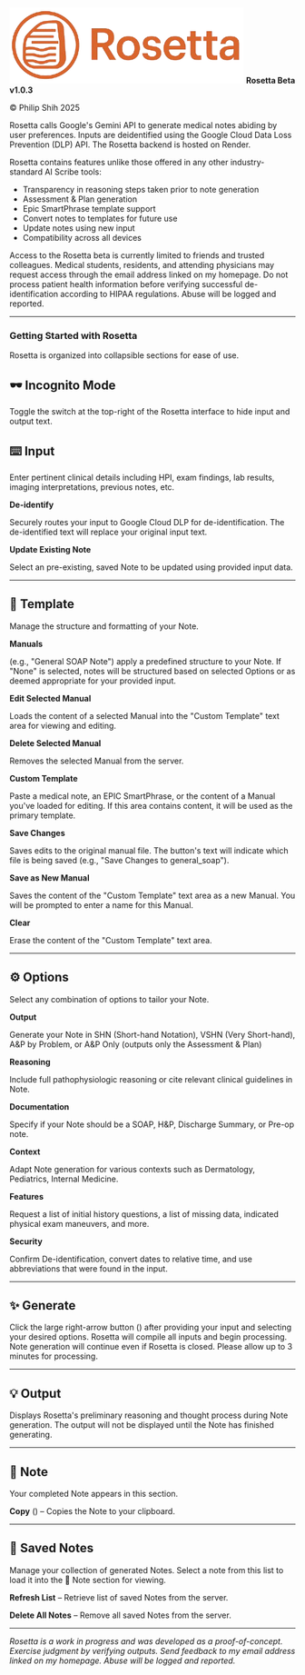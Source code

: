 ![Rosetta Logo](assets/img/rosetta_logo.png)
**Rosetta Beta v1.0.3**

© Philip Shih 2025

Rosetta calls Google's Gemini API to generate medical notes abiding by user preferences. Inputs are deidentified using the Google Cloud Data Loss Prevention (DLP) API. The Rosetta backend is hosted on Render.

Rosetta contains features unlike those offered in any other industry-standard AI Scribe tools:
- Transparency in reasoning steps taken prior to note generation  
- Assessment & Plan generation
- Epic SmartPhrase template support
- Convert notes to templates for future use
- Update notes using new input
- Compatibility across all devices

Access to the Rosetta beta is currently limited to friends and trusted colleagues. Medical students, residents, and attending physicians may request access through the email address linked on my homepage. Do not process patient health information before verifying successful de-identification according to HIPAA regulations. Abuse will be logged and reported.

---

### **Getting Started with Rosetta**
Rosetta is organized into collapsible sections for ease of use.

## 🕶️ Incognito Mode
Toggle the switch at the top-right of the Rosetta interface to hide input and output text.

## ⌨️ Input
Enter pertinent clinical details including HPI, exam findings, lab results, imaging interpretations, previous notes, etc.

**De-identify** 

Securely routes your input to Google Cloud DLP for de-identification. The de-identified text will replace your original input text.

**Update Existing Note** 

Select an pre-existing, saved Note to be updated using provided input data.

---

## 📄 Template
Manage the structure and formatting of your Note. 

**Manuals** 

(e.g., "General SOAP Note") apply a predefined structure to your Note. If "None" is selected, notes will be structured based on selected Options or as deemed appropriate for your provided input.

**Edit Selected Manual** 

Loads the content of a selected Manual into the "Custom Template" text area for viewing and editing.

**Delete Selected Manual** 

Removes the selected Manual from the server.

**Custom Template** 

Paste a medical note, an EPIC SmartPhrase, or the content of a Manual you've loaded for editing. If this area contains content, it will be used as the primary template.

**Save Changes** 

Saves edits to the original manual file. The button's text will indicate which file is being saved (e.g., "Save Changes to general_soap").

**Save as New Manual** 

Saves the content of the "Custom Template" text area as a new Manual. You will be prompted to enter a name for this Manual.

**Clear** 

Erase the content of the "Custom Template" text area. 

---

## ⚙️ Options
Select any combination of options to tailor your Note.

**Output** 

Generate your Note in SHN (Short-hand Notation), VSHN (Very Short-hand), A&P by Problem, or A&P Only (outputs only the Assessment & Plan)

**Reasoning** 

Include full pathophysiologic reasoning or cite relevant clinical guidelines in Note.

**Documentation** 

Specify if your Note should be a SOAP, H&P, Discharge Summary, or Pre-op note.

**Context** 

Adapt Note generation for various contexts such as Dermatology, Pediatrics, Internal Medicine.

**Features** 

Request a list of initial history questions, a list of missing data, indicated physical exam maneuvers, and more.

**Security** 

Confirm De-identification, convert dates to relative time, and use abbreviations that were found in the input.

---

## ✨ Generate
Click the large right-arrow button (<i class="fas fa-angle-right"></i>) after providing your input and selecting your desired options. Rosetta will compile all inputs and begin processing. Note generation will continue even if Rosetta is closed. Please allow up to 3 minutes for processing.

---

## 💡 Output
Displays Rosetta's preliminary reasoning and thought process during Note generation. The output will not be displayed until the Note has finished generating.

---

## 📝 Note
Your completed Note appears in this section.

**Copy** (<i class="fas fa-copy"></i>) – Copies the Note to your clipboard.

---

## 💾 Saved Notes
Manage your collection of generated Notes. Select a note from this list to load it into the 📝 Note section for viewing.

**Refresh List** – Retrieve list of saved Notes from the server.

**Delete All Notes** – Remove all saved Notes from the server.

---
*Rosetta is a work in progress and was developed as a proof-of-concept. Exercise judgment by verifying outputs. Send feedback to my email address linked on my homepage. Abuse will be logged and reported.*
